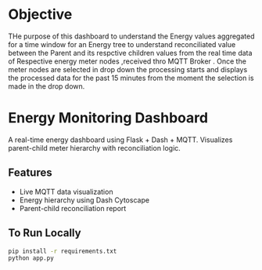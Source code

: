 # Objective
THe purpose of this dashboard to understand the Energy values aggregated for a time window for an Energy tree to understand reconciliated value between the Parent and its respctive children values from the real time data of Respective energy meter nodes ,received thro MQTT Broker .
Once the meter nodes are selected in drop down the processing starts and displays the processed data for the past 15 minutes from the moment the selection is made in the drop down.

# Energy Monitoring Dashboard

A real-time energy dashboard using Flask + Dash + MQTT. Visualizes parent-child meter hierarchy with reconciliation logic.

## Features
- Live MQTT data visualization
- Energy hierarchy using Dash Cytoscape
- Parent-child reconciliation report

## To Run Locally
```bash
pip install -r requirements.txt
python app.py
